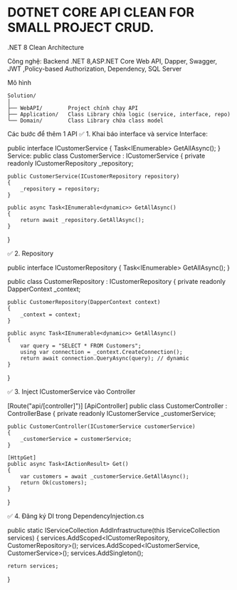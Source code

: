 # DOTNET CORE API CLEAN FOR SMALL PROJECT CRUD.
.NET 8 Clean Architecture

Công nghệ:
Backend
.NET 8,ASP.NET Core Web API, Dapper, Swagger, JWT ,Policy-based Authorization, Dependency, SQL Server

Mô hình
```
Solution/
│
├── WebAPI/        Project chính chạy API
├── Application/   Class Library chứa logic (service, interface, repo)
└── Domain/        Class Library chứa class model
```


Các bước để thêm 1 API
✅ 1. Khai báo interface và service
Interface:

public interface ICustomerService
{
    Task<IEnumerable<dynamic>> GetAllAsync();
}
Service:
public class CustomerService : ICustomerService
{
    private readonly ICustomerRepository _repository;

    public CustomerService(ICustomerRepository repository)
    {
        _repository = repository;
    }

    public async Task<IEnumerable<dynamic>> GetAllAsync()
    {
        return await _repository.GetAllAsync();
    }
}

✅ 2. Repository

public interface ICustomerRepository
{
    Task<IEnumerable<dynamic>> GetAllAsync();
}

public class CustomerRepository : ICustomerRepository
{
    private readonly DapperContext _context;

    public CustomerRepository(DapperContext context)
    {
        _context = context;
    }

    public async Task<IEnumerable<dynamic>> GetAllAsync()
    {
        var query = "SELECT * FROM Customers";
        using var connection = _context.CreateConnection();
        return await connection.QueryAsync(query); // dynamic
    }
}

✅ 3. Inject ICustomerService vào Controller

[Route("api/[controller]")]
[ApiController]
public class CustomerController : ControllerBase
{
    private readonly ICustomerService _customerService;

    public CustomerController(ICustomerService customerService)
    {
        _customerService = customerService;
    }

    [HttpGet]
    public async Task<IActionResult> Get()
    {
        var customers = await _customerService.GetAllAsync();
        return Ok(customers);
    }
}

✅ 4. Đăng ký DI trong DependencyInjection.cs

public static IServiceCollection AddInfrastructure(this IServiceCollection services)
{
    services.AddScoped<ICustomerRepository, CustomerRepository>();
    services.AddScoped<ICustomerService, CustomerService>();
    services.AddSingleton<DapperContext>();

    return services;
}
